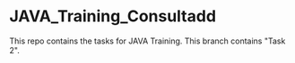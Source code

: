 # JAVA_Training_Consultadd
This repo contains the tasks for JAVA Training. This branch contains "Task 2".
